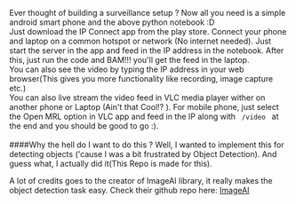 Ever thought of building a surveillance setup ? Now all you need is a simple android smart phone and the above python notebook :D <br>
Just download the IP Connect app from the play store. Connect your phone and laptop on a common hotspot or network (No internet needed). Just start the server in the app
and feed in the IP address in the notebook. After this, just run the code and BAM!!! you'll get the feed in the laptop.<br>
You can also see the video by typing the IP address in your web browser(This gives you more functionality like recording, image capture etc.)<br>
You can also live stream the video feed in VLC media player wither on another phone or Laptop (Ain't that Cool!? ). For mobile phone, just select
the Open MRL option in VLC app and feed in the IP along with <code> /video </code> at the end and you should be good to go :).<br>
<br>
####Why the hell do I want to do this ?
Well, I wanted to implement this for detecting objects ('cause I was a bit frustrated by Object Detection). And guess what, I actually did it(This Repo is made for this).<br>

A lot of credits goes to the creator of ImageAI library, it really makes the object detection task easy.
Check their github repo here: <a href = "https://github.com/OlafenwaMoses/ImageAI">ImageAI <a><br> 
<br>
